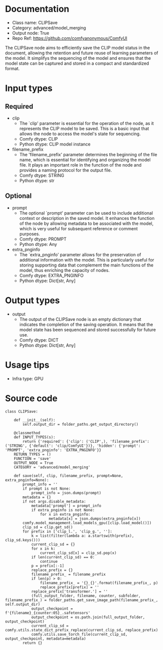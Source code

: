 # Documentation
- Class name: CLIPSave
- Category: advanced/model_merging
- Output node: True
- Repo Ref: https://github.com/comfyanonymous/ComfyUI

The CLIPSave node aims to efficiently save the CLIP model status in the document, allowing the retention and future reuse of learning parameters of the model. It simplifys the sequencing of the model and ensures that the model state can be captured and stored in a compact and standardized format.

# Input types
## Required
- clip
    - The `clip' parameter is essential for the operation of the node, as it represents the CLIP model to be saved. This is a basic input that allows the node to access the model's state for sequencing.
    - Comfy dtype: CLIP
    - Python dtype: CLIP model instance
- filename_prefix
    - The 'filename_prefix' parameter determines the beginning of the file name, which is essential for identifying and organizing the model file. It plays an important role in the function of the node and provides a naming protocol for the output file.
    - Comfy dtype: STRING
    - Python dtype: str
## Optional
- prompt
    - The optional `prompt' parameter can be used to include additional context or description in the saved model. It enhances the function of the node by allowing metadata to be associated with the model, which is very useful for subsequent reference or comment purposes.
    - Comfy dtype: PROMPT
    - Python dtype: Any
- extra_pnginfo
    - The `extra_pnginfo' parameter allows for the preservation of additional information with the model. This is particularly useful for storing supporting data that complement the main functions of the model, thus enriching the capacity of nodes.
    - Comfy dtype: EXTRA_PNGINFO
    - Python dtype: Dict[str, Any]

# Output types
- output
    - The output of the CLIPSave node is an empty dictionary that indicates the completion of the saving operation. It means that the model state has been sequenced and stored successfully for future use.
    - Comfy dtype: DICT
    - Python dtype: Dict[str, Any]

# Usage tips
- Infra type: GPU

# Source code
```
class CLIPSave:

    def __init__(self):
        self.output_dir = folder_paths.get_output_directory()

    @classmethod
    def INPUT_TYPES(s):
        return {'required': {'clip': ('CLIP',), 'filename_prefix': ('STRING', {'default': 'clip/ComfyUI'})}, 'hidden': {'prompt': 'PROMPT', 'extra_pnginfo': 'EXTRA_PNGINFO'}}
    RETURN_TYPES = ()
    FUNCTION = 'save'
    OUTPUT_NODE = True
    CATEGORY = 'advanced/model_merging'

    def save(self, clip, filename_prefix, prompt=None, extra_pnginfo=None):
        prompt_info = ''
        if prompt is not None:
            prompt_info = json.dumps(prompt)
        metadata = {}
        if not args.disable_metadata:
            metadata['prompt'] = prompt_info
            if extra_pnginfo is not None:
                for x in extra_pnginfo:
                    metadata[x] = json.dumps(extra_pnginfo[x])
        comfy.model_management.load_models_gpu([clip.load_model()])
        clip_sd = clip.get_sd()
        for prefix in ['clip_l.', 'clip_g.', '']:
            k = list(filter(lambda a: a.startswith(prefix), clip_sd.keys()))
            current_clip_sd = {}
            for x in k:
                current_clip_sd[x] = clip_sd.pop(x)
            if len(current_clip_sd) == 0:
                continue
            p = prefix[:-1]
            replace_prefix = {}
            filename_prefix_ = filename_prefix
            if len(p) > 0:
                filename_prefix_ = '{}_{}'.format(filename_prefix_, p)
                replace_prefix[prefix] = ''
            replace_prefix['transformer.'] = ''
            (full_output_folder, filename, counter, subfolder, filename_prefix_) = folder_paths.get_save_image_path(filename_prefix_, self.output_dir)
            output_checkpoint = f'{filename}_{counter:05}_.safetensors'
            output_checkpoint = os.path.join(full_output_folder, output_checkpoint)
            current_clip_sd = comfy.utils.state_dict_prefix_replace(current_clip_sd, replace_prefix)
            comfy.utils.save_torch_file(current_clip_sd, output_checkpoint, metadata=metadata)
        return {}
```